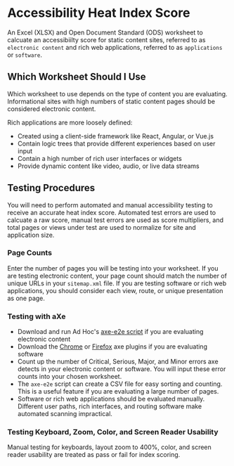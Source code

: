 # Accessibility Heat Index Score

An Excel (XLSX) and Open Document Standard (ODS) worksheet to calcuate an accessibiilty score for static content sites, referred to as `electronic content` and rich web applications, referred to as `applications` or `software`.

## Which Worksheet Should I Use

Which worksheet to use depends on the type of content you are evaluating. Informational sites with high numbers of static content pages should be considered electronic content.

Rich applications are more loosely defined:

* Created using a client-side framework like React, Angular, or Vue.js
* Contain logic trees that provide different experiences based on user input
* Contain a high number of rich user interfaces or widgets
* Provide dynamic content like video, audio, or live data streams

## Testing Procedures

You will need to perform automated and manual accessibility testing to receive an accurate heat index score. Automated test errors are used to calcuate a raw score, manual test errors are used as score multipliers, and total pages or views under test are used to normalize for site and application size.

### Page Counts

Enter the number of pages you will be testing into your worksheet. If you are testing electronic content, your page count should match the number of unique URLs in your `sitemap.xml` file. If you are testing software or rich web applications, you should consider each view, route, or unique presentation as one page.

### Testing with aXe

* Download and run Ad Hoc's [axe-e2e script](https://github.com/adhocteam/a11y-snippets/tree/master/test-scripts/axe-e2e) if you are evaluating electronic content
* Download the [Chrome](https://chrome.google.com/webstore/detail/axe/lhdoppojpmngadmnindnejefpokejbdd?hl=en-US) or [Firefox](https://addons.mozilla.org/en-US/firefox/addon/axe-devtools/) axe plugins if you are evaluating software
* Count up the number of Critical, Serious, Major, and Minor errors axe detects in your electronic content or software. You will input these error counts into your chosen worksheet.
* The `axe-e2e` script can create a CSV file for easy sorting and counting. This is a useful feature if you are evaluating a large number of pages.
* Software or rich web applications should be evaluated manually. Different user paths, rich interfaces, and routing software make automated scanning impractical.

### Testing Keyboard, Zoom, Color, and Screen Reader Usability

Manual testing for keyboards, layout zoom to 400%, color, and screen reader usability are treated as pass or fail for index scoring.
